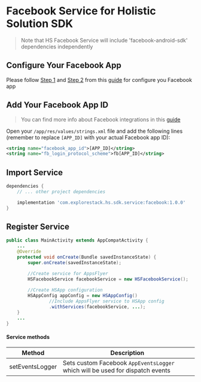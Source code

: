 # Facebook Service for Holistic Solution SDK

> Note that HS Facebook Service will include 'facebook-android-sdk' dependencies independently

## Configure Your Facebook App

Please follow [Step 1](https://developers.facebook.com/docs/app-events/getting-started-app-events-android#step-1--configure-your-facebook-app) and [Step 2](https://developers.facebook.com/docs/app-events/getting-started-app-events-android#step-2--link-your-facebook-ad-account-with-your-app) from this [guide](https://developers.facebook.com/docs/app-events/getting-started-app-events-android#step-1--configure-your-facebook-app) for configure you Facebook app

## Add Your Facebook App ID

> You can find more info about Facebook integrations in this [guide](https://developers.facebook.com/docs/app-events/getting-started-app-events-android)

Open your `/app/res/values/strings.xml` file and add the following lines (remember to replace `[APP_ID]` with your actual Facebook app ID):

```xml
<string name="facebook_app_id">[APP_ID]</string>
<string name="fb_login_protocol_scheme">fb[APP_ID]</string>
```

## Import Service

```groovy
dependencies {
    // ... other project dependencies

    implementation 'com.explorestack.hs.sdk.service:facebook:1.0.0'
}
```

## Register Service

```java
public class MainActivity extends AppCompatActivity {
    ...
    @Override
    protected void onCreate(Bundle savedInstanceState) {
        super.onCreate(savedInstanceState);

        //Create service for AppsFlyer
        HSFacebookService facebookService = new HSFacebookService();
    
        //Create HSApp configuration
        HSAppConfig appConfig = new HSAppConfig()
                //Include AppsFlyer service to HSApp config
                .withServices(facebookService, ...);        
    }
    ...
}
```

#### Service methods

| Method          | Description                                                                   |
|-----------------|-------------------------------------------------------------------------------|
| setEventsLogger | Sets custom Facebook `AppEventsLogger` which will be used for dispatch events |